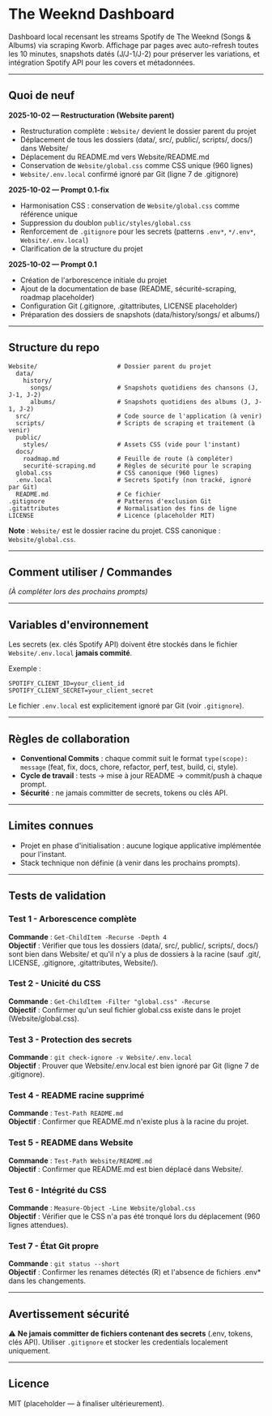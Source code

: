 # The Weeknd Dashboard

Dashboard local recensant les streams Spotify de The Weeknd (Songs & Albums) via scraping Kworb. Affichage par pages avec auto-refresh toutes les 10 minutes, snapshots datés (J/J-1/J-2) pour préserver les variations, et intégration Spotify API pour les covers et métadonnées.

---

## Quoi de neuf

**2025-10-02 — Restructuration (Website parent)**
- Restructuration complète : `Website/` devient le dossier parent du projet
- Déplacement de tous les dossiers (data/, src/, public/, scripts/, docs/) dans Website/
- Déplacement du README.md vers Website/README.md
- Conservation de `Website/global.css` comme CSS unique (960 lignes)
- `Website/.env.local` confirmé ignoré par Git (ligne 7 de .gitignore)

**2025-10-02 — Prompt 0.1-fix**
- Harmonisation CSS : conservation de `Website/global.css` comme référence unique
- Suppression du doublon `public/styles/global.css`
- Renforcement de `.gitignore` pour les secrets (patterns `.env*`, `*/.env*`, `Website/.env.local`)
- Clarification de la structure du projet

**2025-10-02 — Prompt 0.1**
- Création de l'arborescence initiale du projet
- Ajout de la documentation de base (README, sécurité-scraping, roadmap placeholder)
- Configuration Git (.gitignore, .gitattributes, LICENSE placeholder)
- Préparation des dossiers de snapshots (data/history/songs/ et albums/)

---

## Structure du repo

```
Website/                      # Dossier parent du projet
  data/
    history/
      songs/                  # Snapshots quotidiens des chansons (J, J-1, J-2)
      albums/                 # Snapshots quotidiens des albums (J, J-1, J-2)
  src/                        # Code source de l'application (à venir)
  scripts/                    # Scripts de scraping et traitement (à venir)
  public/
    styles/                   # Assets CSS (vide pour l'instant)
  docs/
    roadmap.md                # Feuille de route (à compléter)
    securité-scraping.md      # Règles de sécurité pour le scraping
  global.css                  # CSS canonique (960 lignes)
  .env.local                  # Secrets Spotify (non tracké, ignoré par Git)
  README.md                   # Ce fichier
.gitignore                    # Patterns d'exclusion Git
.gitattributes                # Normalisation des fins de ligne
LICENSE                       # Licence (placeholder MIT)
```

**Note** : `Website/` est le dossier racine du projet. CSS canonique : `Website/global.css`.

---

## Comment utiliser / Commandes

*(À compléter lors des prochains prompts)*

---

## Variables d'environnement

Les secrets (ex. clés Spotify API) doivent être stockés dans le fichier `Website/.env.local` **jamais commité**.

Exemple :
```
SPOTIFY_CLIENT_ID=your_client_id
SPOTIFY_CLIENT_SECRET=your_client_secret
```

Le fichier `.env.local` est explicitement ignoré par Git (voir `.gitignore`).

---

## Règles de collaboration

- **Conventional Commits** : chaque commit suit le format `type(scope): message` (feat, fix, docs, chore, refactor, perf, test, build, ci, style).
- **Cycle de travail** : tests → mise à jour README → commit/push à chaque prompt.
- **Sécurité** : ne jamais committer de secrets, tokens ou clés API.

---

## Limites connues

- Projet en phase d'initialisation : aucune logique applicative implémentée pour l'instant.
- Stack technique non définie (à venir dans les prochains prompts).

---

## Tests de validation

### Test 1 - Arborescence complète
**Commande** : `Get-ChildItem -Recurse -Depth 4`  
**Objectif** : Vérifier que tous les dossiers (data/, src/, public/, scripts/, docs/) sont bien dans Website/ et qu'il n'y a plus de dossiers à la racine (sauf .git/, LICENSE, .gitignore, .gitattributes, Website/).

### Test 2 - Unicité du CSS
**Commande** : `Get-ChildItem -Filter "global.css" -Recurse`  
**Objectif** : Confirmer qu'un seul fichier global.css existe dans le projet (Website/global.css).

### Test 3 - Protection des secrets
**Commande** : `git check-ignore -v Website/.env.local`  
**Objectif** : Prouver que Website/.env.local est bien ignoré par Git (ligne 7 de .gitignore).

### Test 4 - README racine supprimé
**Commande** : `Test-Path README.md`  
**Objectif** : Confirmer que README.md n'existe plus à la racine du projet.

### Test 5 - README dans Website
**Commande** : `Test-Path Website/README.md`  
**Objectif** : Confirmer que README.md est bien déplacé dans Website/.

### Test 6 - Intégrité du CSS
**Commande** : `Measure-Object -Line Website/global.css`  
**Objectif** : Vérifier que le CSS n'a pas été tronqué lors du déplacement (960 lignes attendues).

### Test 7 - État Git propre
**Commande** : `git status --short`  
**Objectif** : Confirmer les renames détectés (R) et l'absence de fichiers .env* dans les changements.

---

## Avertissement sécurité

⚠️ **Ne jamais committer de fichiers contenant des secrets** (.env, tokens, clés API). Utiliser `.gitignore` et stocker les credentials localement uniquement.

---

## Licence

MIT (placeholder — à finaliser ultérieurement).

